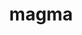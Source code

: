 ---
title: "magma"
layout: cache
categories: [package, develop]
meta: {"versions": ["2.7.2"], "compilers": ["gcc@=11.1.0", "gcc@=11.3.0", "gcc@=11.4.0"], "oss": ["ubuntu20.04", "ubuntu22.04"], "platforms": ["linux"], "targets": ["aarch64", "ppc64le", "x86_64_v3"], "stacks": ["e4s", "e4s-arm", "e4s-power", "ml-linux-x86_64-cuda", "root"], "num_specs": 47, "num_specs_by_stack": {"e4s-arm": 3, "root": 47, "e4s-power": 7, "e4s": 31, "ml-linux-x86_64-cuda": 6}}
spec_details: [{"hash": "kal7ljve7ehfjp6sgt4r3mbg6ynta6fm", "compiler": "gcc@=11.4.0", "versions": ["2.7.2"], "os": "ubuntu20.04", "platform": "linux", "target": "aarch64", "variants": ["build_system=cmake", "build_type=Release", "+cuda", "cuda_arch=75", "+fortran", "generator=make", "~ipo", "~rocm", "+shared"], "stacks": ["e4s-arm", "root"], "size": "-", "tarball": "https://binaries.spack.io/develop/build_cache/linux-ubuntu20.04-aarch64/gcc-11.4.0/magma-2.7.2/linux-ubuntu20.04-aarch64-gcc-11.4.0-magma-2.7.2-kal7ljve7ehfjp6sgt4r3mbg6ynta6fm.spack"}, {"hash": "lfokeuacc2uaugiefv4gcrilsuwxiovz", "compiler": "gcc@=11.4.0", "versions": ["2.7.2"], "os": "ubuntu20.04", "platform": "linux", "target": "aarch64", "variants": ["build_system=cmake", "build_type=Release", "+cuda", "cuda_arch=90", "+fortran", "generator=make", "~ipo", "~rocm", "+shared"], "stacks": ["e4s-arm", "root"], "size": "-", "tarball": "https://binaries.spack.io/develop/build_cache/linux-ubuntu20.04-aarch64/gcc-11.4.0/magma-2.7.2/linux-ubuntu20.04-aarch64-gcc-11.4.0-magma-2.7.2-lfokeuacc2uaugiefv4gcrilsuwxiovz.spack"}, {"hash": "zcromizaltmbgc2cs2r6oxhebaarqdrh", "compiler": "gcc@=11.4.0", "versions": ["2.7.2"], "os": "ubuntu20.04", "platform": "linux", "target": "aarch64", "variants": ["build_system=cmake", "build_type=Release", "+cuda", "cuda_arch=80", "+fortran", "generator=make", "~ipo", "~rocm", "+shared"], "stacks": ["e4s-arm", "root"], "size": "-", "tarball": "https://binaries.spack.io/develop/build_cache/linux-ubuntu20.04-aarch64/gcc-11.4.0/magma-2.7.2/linux-ubuntu20.04-aarch64-gcc-11.4.0-magma-2.7.2-zcromizaltmbgc2cs2r6oxhebaarqdrh.spack"}, {"hash": "ld4j2dew2aqe7pekv2dsmw4p3axdjz6u", "compiler": "gcc@=11.1.0", "versions": ["2.7.2"], "os": "ubuntu20.04", "platform": "linux", "target": "ppc64le", "variants": ["build_system=cmake", "build_type=Release", "+cuda", "cuda_arch=70", "+fortran", "generator=make", "~ipo", "~rocm", "+shared"], "stacks": ["e4s-power", "root"], "size": "-", "tarball": "https://binaries.spack.io/develop/build_cache/linux-ubuntu20.04-ppc64le/gcc-11.1.0/magma-2.7.2/linux-ubuntu20.04-ppc64le-gcc-11.1.0-magma-2.7.2-ld4j2dew2aqe7pekv2dsmw4p3axdjz6u.spack"}, {"hash": "ryyo5otzmycm5qppf6hy6avg5vs3dl4s", "compiler": "gcc@=11.1.0", "versions": ["2.7.2"], "os": "ubuntu20.04", "platform": "linux", "target": "ppc64le", "variants": ["build_system=cmake", "build_type=Release", "+cuda", "cuda_arch=70", "+fortran", "generator=make", "~ipo", "~rocm", "+shared"], "stacks": ["e4s-power", "root"], "size": "-", "tarball": "https://binaries.spack.io/develop/build_cache/linux-ubuntu20.04-ppc64le/gcc-11.1.0/magma-2.7.2/linux-ubuntu20.04-ppc64le-gcc-11.1.0-magma-2.7.2-ryyo5otzmycm5qppf6hy6avg5vs3dl4s.spack"}, {"hash": "shlnnodinv5xw2blrtbvbim7e6lgy5pa", "compiler": "gcc@=11.1.0", "versions": ["2.7.2"], "os": "ubuntu20.04", "platform": "linux", "target": "ppc64le", "variants": ["build_system=cmake", "build_type=Release", "+cuda", "cuda_arch=70", "+fortran", "generator=make", "~ipo", "~rocm", "+shared"], "stacks": ["e4s-power", "root"], "size": "-", "tarball": "https://binaries.spack.io/develop/build_cache/linux-ubuntu20.04-ppc64le/gcc-11.1.0/magma-2.7.2/linux-ubuntu20.04-ppc64le-gcc-11.1.0-magma-2.7.2-shlnnodinv5xw2blrtbvbim7e6lgy5pa.spack"}, {"hash": "zc6wkkv6rskd6btiy3tv44jirlfydgo5", "compiler": "gcc@=11.1.0", "versions": ["2.7.2"], "os": "ubuntu20.04", "platform": "linux", "target": "ppc64le", "variants": ["build_system=cmake", "build_type=Release", "+cuda", "cuda_arch=70", "+fortran", "generator=make", "~ipo", "~rocm", "+shared"], "stacks": ["e4s-power", "root"], "size": "-", "tarball": "https://binaries.spack.io/develop/build_cache/linux-ubuntu20.04-ppc64le/gcc-11.1.0/magma-2.7.2/linux-ubuntu20.04-ppc64le-gcc-11.1.0-magma-2.7.2-zc6wkkv6rskd6btiy3tv44jirlfydgo5.spack"}, {"hash": "42bpi6m6r7njvvw46kerloprvvrg64hb", "compiler": "gcc@=11.1.0", "versions": ["2.7.2"], "os": "ubuntu20.04", "platform": "linux", "target": "ppc64le", "variants": ["build_system=cmake", "build_type=Release", "+cuda", "cuda_arch=70", "+fortran", "generator=make", "~ipo", "~rocm", "+shared"], "stacks": ["e4s-power", "root"], "size": "-", "tarball": "https://binaries.spack.io/develop/build_cache/linux-ubuntu20.04-ppc64le/gcc-11.1.0/magma-2.7.2/linux-ubuntu20.04-ppc64le-gcc-11.1.0-magma-2.7.2-42bpi6m6r7njvvw46kerloprvvrg64hb.spack"}, {"hash": "ez2bj2zuyawojsmkfaldjxxqcxac2fey", "compiler": "gcc@=11.1.0", "versions": ["2.7.2"], "os": "ubuntu20.04", "platform": "linux", "target": "ppc64le", "variants": ["build_system=cmake", "build_type=Release", "+cuda", "cuda_arch=70", "+fortran", "generator=make", "~ipo", "~rocm", "+shared"], "stacks": ["e4s-power", "root"], "size": "-", "tarball": "https://binaries.spack.io/develop/build_cache/linux-ubuntu20.04-ppc64le/gcc-11.1.0/magma-2.7.2/linux-ubuntu20.04-ppc64le-gcc-11.1.0-magma-2.7.2-ez2bj2zuyawojsmkfaldjxxqcxac2fey.spack"}, {"hash": "wmbukxqrshz2hups5osph5h5se3h3bir", "compiler": "gcc@=11.1.0", "versions": ["2.7.2"], "os": "ubuntu20.04", "platform": "linux", "target": "ppc64le", "variants": ["build_system=cmake", "build_type=Release", "+cuda", "cuda_arch=70", "+fortran", "generator=make", "~ipo", "~rocm", "+shared"], "stacks": ["e4s-power", "root"], "size": "-", "tarball": "https://binaries.spack.io/develop/build_cache/linux-ubuntu20.04-ppc64le/gcc-11.1.0/magma-2.7.2/linux-ubuntu20.04-ppc64le-gcc-11.1.0-magma-2.7.2-wmbukxqrshz2hups5osph5h5se3h3bir.spack"}, {"hash": "oyvxr544dfy2jz4ugt5rb2vomhif4wu4", "compiler": "gcc@=11.1.0", "versions": ["2.7.2"], "os": "ubuntu20.04", "platform": "linux", "target": "x86_64_v3", "variants": ["amdgpu_target=gfx90a", "build_system=cmake", "build_type=Release", "~cuda", "+fortran", "generator=make", "~ipo", "+rocm", "+shared"], "stacks": ["e4s", "root"], "size": "-", "tarball": "https://binaries.spack.io/develop/build_cache/linux-ubuntu20.04-x86_64_v3/gcc-11.1.0/magma-2.7.2/linux-ubuntu20.04-x86_64_v3-gcc-11.1.0-magma-2.7.2-oyvxr544dfy2jz4ugt5rb2vomhif4wu4.spack"}, {"hash": "x5kqssm5u7zjmmtmmdboiyxodzyjntma", "compiler": "gcc@=11.1.0", "versions": ["2.7.2"], "os": "ubuntu20.04", "platform": "linux", "target": "x86_64_v3", "variants": ["build_system=cmake", "build_type=Release", "+cuda", "cuda_arch=80", "+fortran", "generator=make", "~ipo", "~rocm", "+shared"], "stacks": ["e4s", "root"], "size": "-", "tarball": "https://binaries.spack.io/develop/build_cache/linux-ubuntu20.04-x86_64_v3/gcc-11.1.0/magma-2.7.2/linux-ubuntu20.04-x86_64_v3-gcc-11.1.0-magma-2.7.2-x5kqssm5u7zjmmtmmdboiyxodzyjntma.spack"}, {"hash": "iysmdjfkevahwodnsnrz5ctn27qv6smo", "compiler": "gcc@=11.1.0", "versions": ["2.7.2"], "os": "ubuntu20.04", "platform": "linux", "target": "x86_64_v3", "variants": ["build_system=cmake", "build_type=Release", "+cuda", "cuda_arch=80", "+fortran", "generator=make", "~ipo", "~rocm", "+shared"], "stacks": ["e4s", "root"], "size": "-", "tarball": "https://binaries.spack.io/develop/build_cache/linux-ubuntu20.04-x86_64_v3/gcc-11.1.0/magma-2.7.2/linux-ubuntu20.04-x86_64_v3-gcc-11.1.0-magma-2.7.2-iysmdjfkevahwodnsnrz5ctn27qv6smo.spack"}, {"hash": "vgbfnsbs222hwm3ebgpjw7fjanbjnrw5", "compiler": "gcc@=11.1.0", "versions": ["2.7.2"], "os": "ubuntu20.04", "platform": "linux", "target": "x86_64_v3", "variants": ["build_system=cmake", "build_type=Release", "+cuda", "cuda_arch=80", "+fortran", "generator=make", "~ipo", "~rocm", "+shared"], "stacks": ["e4s", "root"], "size": "-", "tarball": "https://binaries.spack.io/develop/build_cache/linux-ubuntu20.04-x86_64_v3/gcc-11.1.0/magma-2.7.2/linux-ubuntu20.04-x86_64_v3-gcc-11.1.0-magma-2.7.2-vgbfnsbs222hwm3ebgpjw7fjanbjnrw5.spack"}, {"hash": "nqncavg5xbtgwokwewiuh7avoyqwo7hh", "compiler": "gcc@=11.1.0", "versions": ["2.7.2"], "os": "ubuntu20.04", "platform": "linux", "target": "x86_64_v3", "variants": ["build_system=cmake", "build_type=Release", "+cuda", "cuda_arch=80", "+fortran", "generator=make", "~ipo", "~rocm", "+shared"], "stacks": ["e4s", "root"], "size": "-", "tarball": "https://binaries.spack.io/develop/build_cache/linux-ubuntu20.04-x86_64_v3/gcc-11.1.0/magma-2.7.2/linux-ubuntu20.04-x86_64_v3-gcc-11.1.0-magma-2.7.2-nqncavg5xbtgwokwewiuh7avoyqwo7hh.spack"}, {"hash": "tisymtr2uch5c6qxoq4vwlaatjyigmrd", "compiler": "gcc@=11.1.0", "versions": ["2.7.2"], "os": "ubuntu20.04", "platform": "linux", "target": "x86_64_v3", "variants": ["build_system=cmake", "build_type=Release", "+cuda", "cuda_arch=80", "+fortran", "generator=make", "~ipo", "~rocm", "+shared"], "stacks": ["e4s", "root"], "size": "-", "tarball": "https://binaries.spack.io/develop/build_cache/linux-ubuntu20.04-x86_64_v3/gcc-11.1.0/magma-2.7.2/linux-ubuntu20.04-x86_64_v3-gcc-11.1.0-magma-2.7.2-tisymtr2uch5c6qxoq4vwlaatjyigmrd.spack"}, {"hash": "3takgyxdiijqycxensmykxh37mtkk7to", "compiler": "gcc@=11.1.0", "versions": ["2.7.2"], "os": "ubuntu20.04", "platform": "linux", "target": "x86_64_v3", "variants": ["build_system=cmake", "build_type=Release", "+cuda", "cuda_arch=80", "+fortran", "generator=make", "~ipo", "~rocm", "+shared"], "stacks": ["e4s", "root"], "size": "-", "tarball": "https://binaries.spack.io/develop/build_cache/linux-ubuntu20.04-x86_64_v3/gcc-11.1.0/magma-2.7.2/linux-ubuntu20.04-x86_64_v3-gcc-11.1.0-magma-2.7.2-3takgyxdiijqycxensmykxh37mtkk7to.spack"}, {"hash": "5xfej273trvywz5234d7fw4uqvleneer", "compiler": "gcc@=11.1.0", "versions": ["2.7.2"], "os": "ubuntu20.04", "platform": "linux", "target": "x86_64_v3", "variants": ["amdgpu_target=gfx90a", "build_system=cmake", "build_type=Release", "~cuda", "+fortran", "generator=make", "~ipo", "+rocm", "+shared"], "stacks": ["e4s", "root"], "size": "-", "tarball": "https://binaries.spack.io/develop/build_cache/linux-ubuntu20.04-x86_64_v3/gcc-11.1.0/magma-2.7.2/linux-ubuntu20.04-x86_64_v3-gcc-11.1.0-magma-2.7.2-5xfej273trvywz5234d7fw4uqvleneer.spack"}, {"hash": "zjflmrhs6wtrw62srznscbl5n2crng7b", "compiler": "gcc@=11.1.0", "versions": ["2.7.2"], "os": "ubuntu20.04", "platform": "linux", "target": "x86_64_v3", "variants": ["build_system=cmake", "build_type=Release", "+cuda", "cuda_arch=80", "+fortran", "generator=make", "~ipo", "~rocm", "+shared"], "stacks": ["e4s", "root"], "size": "-", "tarball": "https://binaries.spack.io/develop/build_cache/linux-ubuntu20.04-x86_64_v3/gcc-11.1.0/magma-2.7.2/linux-ubuntu20.04-x86_64_v3-gcc-11.1.0-magma-2.7.2-zjflmrhs6wtrw62srznscbl5n2crng7b.spack"}, {"hash": "7l6ec46rmiuyhmryviikebecmiridoi5", "compiler": "gcc@=11.1.0", "versions": ["2.7.2"], "os": "ubuntu20.04", "platform": "linux", "target": "x86_64_v3", "variants": ["build_system=cmake", "build_type=Release", "+cuda", "cuda_arch=80", "+fortran", "generator=make", "~ipo", "~rocm", "+shared"], "stacks": ["e4s", "root"], "size": "-", "tarball": "https://binaries.spack.io/develop/build_cache/linux-ubuntu20.04-x86_64_v3/gcc-11.1.0/magma-2.7.2/linux-ubuntu20.04-x86_64_v3-gcc-11.1.0-magma-2.7.2-7l6ec46rmiuyhmryviikebecmiridoi5.spack"}, {"hash": "oj24pyi6dkkjmd54xqzbajd3io7sw6su", "compiler": "gcc@=11.1.0", "versions": ["2.7.2"], "os": "ubuntu20.04", "platform": "linux", "target": "x86_64_v3", "variants": ["amdgpu_target=gfx90a", "build_system=cmake", "build_type=Release", "~cuda", "+fortran", "generator=make", "~ipo", "+rocm", "+shared"], "stacks": ["e4s", "root"], "size": "-", "tarball": "https://binaries.spack.io/develop/build_cache/linux-ubuntu20.04-x86_64_v3/gcc-11.1.0/magma-2.7.2/linux-ubuntu20.04-x86_64_v3-gcc-11.1.0-magma-2.7.2-oj24pyi6dkkjmd54xqzbajd3io7sw6su.spack"}, {"hash": "cwva34o7356yw3h4hrgfrbo6ntta22ey", "compiler": "gcc@=11.1.0", "versions": ["2.7.2"], "os": "ubuntu20.04", "platform": "linux", "target": "x86_64_v3", "variants": ["build_system=cmake", "build_type=Release", "+cuda", "cuda_arch=80", "+fortran", "generator=make", "~ipo", "~rocm", "+shared"], "stacks": ["e4s", "root"], "size": "-", "tarball": "https://binaries.spack.io/develop/build_cache/linux-ubuntu20.04-x86_64_v3/gcc-11.1.0/magma-2.7.2/linux-ubuntu20.04-x86_64_v3-gcc-11.1.0-magma-2.7.2-cwva34o7356yw3h4hrgfrbo6ntta22ey.spack"}, {"hash": "knamqkyn6s7lxvxgjjxkrgn7syw67x3h", "compiler": "gcc@=11.1.0", "versions": ["2.7.2"], "os": "ubuntu20.04", "platform": "linux", "target": "x86_64_v3", "variants": ["build_system=cmake", "build_type=Release", "+cuda", "cuda_arch=80", "+fortran", "generator=make", "~ipo", "~rocm", "+shared"], "stacks": ["e4s", "root"], "size": "-", "tarball": "https://binaries.spack.io/develop/build_cache/linux-ubuntu20.04-x86_64_v3/gcc-11.1.0/magma-2.7.2/linux-ubuntu20.04-x86_64_v3-gcc-11.1.0-magma-2.7.2-knamqkyn6s7lxvxgjjxkrgn7syw67x3h.spack"}, {"hash": "2qzrwzumejkxyzb56dhlbo7trm2qqugh", "compiler": "gcc@=11.1.0", "versions": ["2.7.2"], "os": "ubuntu20.04", "platform": "linux", "target": "x86_64_v3", "variants": ["amdgpu_target=gfx90a", "build_system=cmake", "build_type=Release", "~cuda", "+fortran", "generator=make", "~ipo", "+rocm", "+shared"], "stacks": ["e4s", "root"], "size": "-", "tarball": "https://binaries.spack.io/develop/build_cache/linux-ubuntu20.04-x86_64_v3/gcc-11.1.0/magma-2.7.2/linux-ubuntu20.04-x86_64_v3-gcc-11.1.0-magma-2.7.2-2qzrwzumejkxyzb56dhlbo7trm2qqugh.spack"}, {"hash": "6wrt6togx3z325nudeoarewbkqornzyx", "compiler": "gcc@=11.1.0", "versions": ["2.7.2"], "os": "ubuntu20.04", "platform": "linux", "target": "x86_64_v3", "variants": ["amdgpu_target=gfx90a", "build_system=cmake", "build_type=Release", "~cuda", "+fortran", "generator=make", "~ipo", "+rocm", "+shared"], "stacks": ["e4s", "root"], "size": "-", "tarball": "https://binaries.spack.io/develop/build_cache/linux-ubuntu20.04-x86_64_v3/gcc-11.1.0/magma-2.7.2/linux-ubuntu20.04-x86_64_v3-gcc-11.1.0-magma-2.7.2-6wrt6togx3z325nudeoarewbkqornzyx.spack"}, {"hash": "7dod4dlut4d3i7dpvuygdkomnamdwnod", "compiler": "gcc@=11.1.0", "versions": ["2.7.2"], "os": "ubuntu20.04", "platform": "linux", "target": "x86_64_v3", "variants": ["amdgpu_target=gfx90a", "build_system=cmake", "build_type=Release", "~cuda", "+fortran", "generator=make", "~ipo", "+rocm", "+shared"], "stacks": ["e4s", "root"], "size": "-", "tarball": "https://binaries.spack.io/develop/build_cache/linux-ubuntu20.04-x86_64_v3/gcc-11.1.0/magma-2.7.2/linux-ubuntu20.04-x86_64_v3-gcc-11.1.0-magma-2.7.2-7dod4dlut4d3i7dpvuygdkomnamdwnod.spack"}, {"hash": "qx7xrc3egdzxmgszws4c6pwlxssmmgg5", "compiler": "gcc@=11.1.0", "versions": ["2.7.2"], "os": "ubuntu20.04", "platform": "linux", "target": "x86_64_v3", "variants": ["amdgpu_target=gfx90a", "build_system=cmake", "build_type=Release", "~cuda", "+fortran", "generator=make", "~ipo", "+rocm", "+shared"], "stacks": ["e4s", "root"], "size": "-", "tarball": "https://binaries.spack.io/develop/build_cache/linux-ubuntu20.04-x86_64_v3/gcc-11.1.0/magma-2.7.2/linux-ubuntu20.04-x86_64_v3-gcc-11.1.0-magma-2.7.2-qx7xrc3egdzxmgszws4c6pwlxssmmgg5.spack"}, {"hash": "776lrijwbun4qcd4zjdl54scnku56vjw", "compiler": "gcc@=11.1.0", "versions": ["2.7.2"], "os": "ubuntu20.04", "platform": "linux", "target": "x86_64_v3", "variants": ["amdgpu_target=gfx90a", "build_system=cmake", "build_type=Release", "~cuda", "+fortran", "generator=make", "~ipo", "+rocm", "+shared"], "stacks": ["e4s", "root"], "size": "-", "tarball": "https://binaries.spack.io/develop/build_cache/linux-ubuntu20.04-x86_64_v3/gcc-11.1.0/magma-2.7.2/linux-ubuntu20.04-x86_64_v3-gcc-11.1.0-magma-2.7.2-776lrijwbun4qcd4zjdl54scnku56vjw.spack"}, {"hash": "igbrj2ye6mftmjsawy4p2om3frusgz56", "compiler": "gcc@=11.1.0", "versions": ["2.7.2"], "os": "ubuntu20.04", "platform": "linux", "target": "x86_64_v3", "variants": ["build_system=cmake", "build_type=Release", "+cuda", "cuda_arch=80", "+fortran", "generator=make", "~ipo", "~rocm", "+shared"], "stacks": ["e4s", "root"], "size": "-", "tarball": "https://binaries.spack.io/develop/build_cache/linux-ubuntu20.04-x86_64_v3/gcc-11.1.0/magma-2.7.2/linux-ubuntu20.04-x86_64_v3-gcc-11.1.0-magma-2.7.2-igbrj2ye6mftmjsawy4p2om3frusgz56.spack"}, {"hash": "iylaa43fm4fwbqmpejsd3uhyuqrltk7e", "compiler": "gcc@=11.1.0", "versions": ["2.7.2"], "os": "ubuntu20.04", "platform": "linux", "target": "x86_64_v3", "variants": ["amdgpu_target=gfx90a", "build_system=cmake", "build_type=Release", "~cuda", "+fortran", "generator=make", "~ipo", "+rocm", "+shared"], "stacks": ["e4s", "root"], "size": "-", "tarball": "https://binaries.spack.io/develop/build_cache/linux-ubuntu20.04-x86_64_v3/gcc-11.1.0/magma-2.7.2/linux-ubuntu20.04-x86_64_v3-gcc-11.1.0-magma-2.7.2-iylaa43fm4fwbqmpejsd3uhyuqrltk7e.spack"}, {"hash": "6ww46btjm7zjixiycflzq3druehgsn3x", "compiler": "gcc@=11.1.0", "versions": ["2.7.2"], "os": "ubuntu20.04", "platform": "linux", "target": "x86_64_v3", "variants": ["amdgpu_target=gfx90a", "build_system=cmake", "build_type=Release", "~cuda", "+fortran", "generator=make", "~ipo", "+rocm", "+shared"], "stacks": ["e4s", "root"], "size": "-", "tarball": "https://binaries.spack.io/develop/build_cache/linux-ubuntu20.04-x86_64_v3/gcc-11.1.0/magma-2.7.2/linux-ubuntu20.04-x86_64_v3-gcc-11.1.0-magma-2.7.2-6ww46btjm7zjixiycflzq3druehgsn3x.spack"}, {"hash": "hhsfablox2zen5i2wj46apblbpaemdsb", "compiler": "gcc@=11.1.0", "versions": ["2.7.2"], "os": "ubuntu20.04", "platform": "linux", "target": "x86_64_v3", "variants": ["amdgpu_target=gfx90a", "build_system=cmake", "build_type=Release", "~cuda", "+fortran", "generator=make", "~ipo", "+rocm", "+shared"], "stacks": ["e4s", "root"], "size": "-", "tarball": "https://binaries.spack.io/develop/build_cache/linux-ubuntu20.04-x86_64_v3/gcc-11.1.0/magma-2.7.2/linux-ubuntu20.04-x86_64_v3-gcc-11.1.0-magma-2.7.2-hhsfablox2zen5i2wj46apblbpaemdsb.spack"}, {"hash": "7mhbk77dcyiz35uehfqas3sfuchesvd6", "compiler": "gcc@=11.1.0", "versions": ["2.7.2"], "os": "ubuntu20.04", "platform": "linux", "target": "x86_64_v3", "variants": ["amdgpu_target=gfx90a", "build_system=cmake", "build_type=Release", "~cuda", "+fortran", "generator=make", "~ipo", "+rocm", "+shared"], "stacks": ["e4s", "root"], "size": "-", "tarball": "https://binaries.spack.io/develop/build_cache/linux-ubuntu20.04-x86_64_v3/gcc-11.1.0/magma-2.7.2/linux-ubuntu20.04-x86_64_v3-gcc-11.1.0-magma-2.7.2-7mhbk77dcyiz35uehfqas3sfuchesvd6.spack"}, {"hash": "gz6cbkpamhc63csx4kxfhwywyedvmahj", "compiler": "gcc@=11.1.0", "versions": ["2.7.2"], "os": "ubuntu20.04", "platform": "linux", "target": "x86_64_v3", "variants": ["amdgpu_target=gfx90a", "build_system=cmake", "build_type=Release", "~cuda", "+fortran", "generator=make", "~ipo", "+rocm", "+shared"], "stacks": ["e4s", "root"], "size": "-", "tarball": "https://binaries.spack.io/develop/build_cache/linux-ubuntu20.04-x86_64_v3/gcc-11.1.0/magma-2.7.2/linux-ubuntu20.04-x86_64_v3-gcc-11.1.0-magma-2.7.2-gz6cbkpamhc63csx4kxfhwywyedvmahj.spack"}, {"hash": "k7yp3e3xtsjrlevjrbzit56ajjsmvh5q", "compiler": "gcc@=11.1.0", "versions": ["2.7.2"], "os": "ubuntu20.04", "platform": "linux", "target": "x86_64_v3", "variants": ["build_system=cmake", "build_type=Release", "+cuda", "cuda_arch=80", "+fortran", "generator=make", "~ipo", "~rocm", "+shared"], "stacks": ["e4s", "root"], "size": "-", "tarball": "https://binaries.spack.io/develop/build_cache/linux-ubuntu20.04-x86_64_v3/gcc-11.1.0/magma-2.7.2/linux-ubuntu20.04-x86_64_v3-gcc-11.1.0-magma-2.7.2-k7yp3e3xtsjrlevjrbzit56ajjsmvh5q.spack"}, {"hash": "tchgpw7dhfqg4jv3p2ecx4gvih54h7yr", "compiler": "gcc@=11.1.0", "versions": ["2.7.2"], "os": "ubuntu20.04", "platform": "linux", "target": "x86_64_v3", "variants": ["build_system=cmake", "build_type=Release", "+cuda", "cuda_arch=80", "+fortran", "generator=make", "~ipo", "~rocm", "+shared"], "stacks": ["e4s", "root"], "size": "-", "tarball": "https://binaries.spack.io/develop/build_cache/linux-ubuntu20.04-x86_64_v3/gcc-11.1.0/magma-2.7.2/linux-ubuntu20.04-x86_64_v3-gcc-11.1.0-magma-2.7.2-tchgpw7dhfqg4jv3p2ecx4gvih54h7yr.spack"}, {"hash": "wiytkr4dabeysjizxzdsf5f4scfqmh4j", "compiler": "gcc@=11.1.0", "versions": ["2.7.2"], "os": "ubuntu20.04", "platform": "linux", "target": "x86_64_v3", "variants": ["amdgpu_target=gfx90a", "build_system=cmake", "build_type=Release", "~cuda", "+fortran", "generator=make", "~ipo", "+rocm", "+shared"], "stacks": ["e4s", "root"], "size": "-", "tarball": "https://binaries.spack.io/develop/build_cache/linux-ubuntu20.04-x86_64_v3/gcc-11.1.0/magma-2.7.2/linux-ubuntu20.04-x86_64_v3-gcc-11.1.0-magma-2.7.2-wiytkr4dabeysjizxzdsf5f4scfqmh4j.spack"}, {"hash": "qahmrmva3mewbkqba5t6aduhwwv4bue5", "compiler": "gcc@=11.4.0", "versions": ["2.7.2"], "os": "ubuntu20.04", "platform": "linux", "target": "x86_64_v3", "variants": ["amdgpu_target=gfx90a", "build_system=cmake", "build_type=Release", "~cuda", "+fortran", "generator=make", "~ipo", "+rocm", "+shared"], "stacks": ["e4s", "root"], "size": "-", "tarball": "https://binaries.spack.io/develop/build_cache/linux-ubuntu20.04-x86_64_v3/gcc-11.4.0/magma-2.7.2/linux-ubuntu20.04-x86_64_v3-gcc-11.4.0-magma-2.7.2-qahmrmva3mewbkqba5t6aduhwwv4bue5.spack"}, {"hash": "ejf5xipc3ire3hwyvs3hbkpzi7jpuyyx", "compiler": "gcc@=11.4.0", "versions": ["2.7.2"], "os": "ubuntu20.04", "platform": "linux", "target": "x86_64_v3", "variants": ["amdgpu_target=gfx908", "build_system=cmake", "build_type=Release", "~cuda", "+fortran", "generator=make", "~ipo", "+rocm", "+shared"], "stacks": ["e4s", "root"], "size": "-", "tarball": "https://binaries.spack.io/develop/build_cache/linux-ubuntu20.04-x86_64_v3/gcc-11.4.0/magma-2.7.2/linux-ubuntu20.04-x86_64_v3-gcc-11.4.0-magma-2.7.2-ejf5xipc3ire3hwyvs3hbkpzi7jpuyyx.spack"}, {"hash": "lupnhwmwrhuwjjdo7lkyo5hye4jcksci", "compiler": "gcc@=11.4.0", "versions": ["2.7.2"], "os": "ubuntu20.04", "platform": "linux", "target": "x86_64_v3", "variants": ["amdgpu_target=gfx908", "build_system=cmake", "build_type=Release", "~cuda", "+fortran", "generator=make", "~ipo", "+rocm", "+shared"], "stacks": ["e4s", "root"], "size": "-", "tarball": "https://binaries.spack.io/develop/build_cache/linux-ubuntu20.04-x86_64_v3/gcc-11.4.0/magma-2.7.2/linux-ubuntu20.04-x86_64_v3-gcc-11.4.0-magma-2.7.2-lupnhwmwrhuwjjdo7lkyo5hye4jcksci.spack"}, {"hash": "vlqs7i3v457ryvs6qgl4kbaxyyap5pni", "compiler": "gcc@=11.4.0", "versions": ["2.7.2"], "os": "ubuntu20.04", "platform": "linux", "target": "x86_64_v3", "variants": ["amdgpu_target=gfx90a", "build_system=cmake", "build_type=Release", "~cuda", "+fortran", "generator=make", "~ipo", "+rocm", "+shared"], "stacks": ["e4s", "root"], "size": "-", "tarball": "https://binaries.spack.io/develop/build_cache/linux-ubuntu20.04-x86_64_v3/gcc-11.4.0/magma-2.7.2/linux-ubuntu20.04-x86_64_v3-gcc-11.4.0-magma-2.7.2-vlqs7i3v457ryvs6qgl4kbaxyyap5pni.spack"}, {"hash": "e5jjcvbhfb76c5nbwmr5ts53cp4oea2c", "compiler": "gcc@=11.3.0", "versions": ["2.7.2"], "os": "ubuntu22.04", "platform": "linux", "target": "x86_64_v3", "variants": ["build_system=cmake", "build_type=Release", "+cuda", "cuda_arch=80", "+fortran", "generator=make", "~ipo", "~rocm", "+shared"], "stacks": ["root", "ml-linux-x86_64-cuda"], "size": "-", "tarball": "https://binaries.spack.io/develop/build_cache/linux-ubuntu22.04-x86_64_v3/gcc-11.3.0/magma-2.7.2/linux-ubuntu22.04-x86_64_v3-gcc-11.3.0-magma-2.7.2-e5jjcvbhfb76c5nbwmr5ts53cp4oea2c.spack"}, {"hash": "6qnylcksqwzut3bkcbjbtzbers4j7ytl", "compiler": "gcc@=11.3.0", "versions": ["2.7.2"], "os": "ubuntu22.04", "platform": "linux", "target": "x86_64_v3", "variants": ["build_system=cmake", "build_type=Release", "+cuda", "cuda_arch=80", "+fortran", "generator=make", "~ipo", "~rocm", "+shared"], "stacks": ["root", "ml-linux-x86_64-cuda"], "size": "-", "tarball": "https://binaries.spack.io/develop/build_cache/linux-ubuntu22.04-x86_64_v3/gcc-11.3.0/magma-2.7.2/linux-ubuntu22.04-x86_64_v3-gcc-11.3.0-magma-2.7.2-6qnylcksqwzut3bkcbjbtzbers4j7ytl.spack"}, {"hash": "ftfaiiyoxw5glmubkydpgelf7uviospk", "compiler": "gcc@=11.3.0", "versions": ["2.7.2"], "os": "ubuntu22.04", "platform": "linux", "target": "x86_64_v3", "variants": ["build_system=cmake", "build_type=Release", "+cuda", "cuda_arch=80", "+fortran", "generator=make", "~ipo", "~rocm", "+shared"], "stacks": ["root", "ml-linux-x86_64-cuda"], "size": "-", "tarball": "https://binaries.spack.io/develop/build_cache/linux-ubuntu22.04-x86_64_v3/gcc-11.3.0/magma-2.7.2/linux-ubuntu22.04-x86_64_v3-gcc-11.3.0-magma-2.7.2-ftfaiiyoxw5glmubkydpgelf7uviospk.spack"}, {"hash": "sf63xo4vb4v5svz3tf7qc5grtx47icp6", "compiler": "gcc@=11.3.0", "versions": ["2.7.2"], "os": "ubuntu22.04", "platform": "linux", "target": "x86_64_v3", "variants": ["build_system=cmake", "build_type=Release", "+cuda", "cuda_arch=80", "+fortran", "generator=make", "~ipo", "~rocm", "+shared"], "stacks": ["root", "ml-linux-x86_64-cuda"], "size": "-", "tarball": "https://binaries.spack.io/develop/build_cache/linux-ubuntu22.04-x86_64_v3/gcc-11.3.0/magma-2.7.2/linux-ubuntu22.04-x86_64_v3-gcc-11.3.0-magma-2.7.2-sf63xo4vb4v5svz3tf7qc5grtx47icp6.spack"}, {"hash": "szgok54z3ig4k5fikxv7h2wklwyhnkof", "compiler": "gcc@=11.3.0", "versions": ["2.7.2"], "os": "ubuntu22.04", "platform": "linux", "target": "x86_64_v3", "variants": ["build_system=cmake", "build_type=Release", "+cuda", "cuda_arch=80", "+fortran", "generator=make", "~ipo", "~rocm", "+shared"], "stacks": ["root", "ml-linux-x86_64-cuda"], "size": "-", "tarball": "https://binaries.spack.io/develop/build_cache/linux-ubuntu22.04-x86_64_v3/gcc-11.3.0/magma-2.7.2/linux-ubuntu22.04-x86_64_v3-gcc-11.3.0-magma-2.7.2-szgok54z3ig4k5fikxv7h2wklwyhnkof.spack"}, {"hash": "aqhbtjs3ftqahkhhgemsto2oeudopszg", "compiler": "gcc@=11.3.0", "versions": ["2.7.2"], "os": "ubuntu22.04", "platform": "linux", "target": "x86_64_v3", "variants": ["build_system=cmake", "build_type=Release", "+cuda", "cuda_arch=80", "+fortran", "generator=make", "~ipo", "~rocm", "+shared"], "stacks": ["root", "ml-linux-x86_64-cuda"], "size": "-", "tarball": "https://binaries.spack.io/develop/build_cache/linux-ubuntu22.04-x86_64_v3/gcc-11.3.0/magma-2.7.2/linux-ubuntu22.04-x86_64_v3-gcc-11.3.0-magma-2.7.2-aqhbtjs3ftqahkhhgemsto2oeudopszg.spack"}]
---
